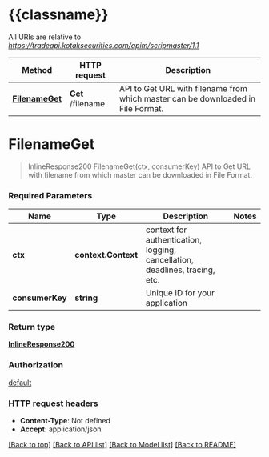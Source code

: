 # {{classname}}

All URIs are relative to *https://tradeapi.kotaksecurities.com/apim/scripmaster/1.1*

Method | HTTP request | Description
------------- | ------------- | -------------
[**FilenameGet**](ScripmasterApi.md#FilenameGet) | **Get** /filename | API to Get URL with filename from which master can be downloaded in File Format.

# **FilenameGet**
> InlineResponse200 FilenameGet(ctx, consumerKey)
API to Get URL with filename from which master can be downloaded in File Format.

### Required Parameters

Name | Type | Description  | Notes
------------- | ------------- | ------------- | -------------
 **ctx** | **context.Context** | context for authentication, logging, cancellation, deadlines, tracing, etc.
  **consumerKey** | **string**| Unique ID for your application | 

### Return type

[**InlineResponse200**](inline_response_200.md)

### Authorization

[default](../README.md#default)

### HTTP request headers

 - **Content-Type**: Not defined
 - **Accept**: application/json

[[Back to top]](#) [[Back to API list]](../README.md#documentation-for-api-endpoints) [[Back to Model list]](../README.md#documentation-for-models) [[Back to README]](../README.md)

